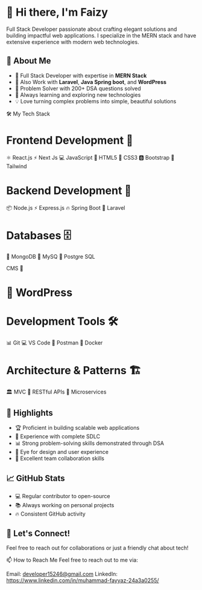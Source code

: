 # 👋 Hi there, I'm Faizy

Full Stack Developer passionate about crafting elegant solutions and building impactful web applications.
I specialize in the MERN stack and have extensive experience with modern web technologies.

## 💫 About Me
- 🚀 Full Stack Developer with expertise in **MERN Stack**
- 💼 Also Work with **Laravel**, **Java Spring boot**, and **WordPress**
- 🎯 Problem Solver with 200+ DSA questions solved
- 🌱 Always learning and exploring new technologies
- 💡 Love turning complex problems into simple, beautiful solutions

🛠️ My Tech Stack

# Frontend Development 🎨
⚛️ React.js
⚡  Next Js
💻 JavaScript
📄 HTML5
🎨 CSS3
🅱️ Bootstrap
🚀 Tailwind 

# Backend Development 🔧
📦 Node.js
⚡ Express.js
🔥 Spring Boot
🔺 Laravel

# Databases 🗄️
🍃 MongoDB
🐬 MySQ
🔄 Postgre SQL

CMS 📝
# 📰 WordPress

# Development Tools 🛠️

📊 Git
💻 VS Code
🚀 Postman
🐳 Docker

# Architecture & Patterns 🏗️

🏛️ MVC
🔄 RESTful APIs
🎯 Microservices



## 🌟 Highlights
- 🏆 Proficient in building scalable web applications
- 🔄 Experience with complete SDLC
- 📊 Strong problem-solving skills demonstrated through DSA
- 🎨 Eye for design and user experience
- 🤝 Excellent team collaboration skills

## 📈 GitHub Stats
- 💻 Regular contributor to open-source
- 📚 Always working on personal projects
- 🔥 Consistent GitHub activity

## 🤝 Let's Connect!
Feel free to reach out for collaborations or just a friendly chat about tech!

📫 How to Reach Me
Feel free to reach out to me via:

Email: developer15246@gmail.com
LinkedIn: https://www.linkedin.com/in/muhammad-fayyaz-24a3a0255/

